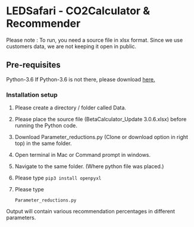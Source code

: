 # LEDSafari - CO2Calculator & Recommender 

Please note : To run, you need a source file in xlsx format. Since we use customers data, we are not keeping it open in public.

## Pre-requisites
Python-3.6
If Python-3.6 is not there, please download [here.](https://www.python.org/downloads/)

### Installation setup
1. Please create a directory / folder called Data.
1. Please place the source file (BetaCalculator_Update 3.0.6.xlsx) before running the Python code.
2. Download Parameter_reductions.py (Clone or download option in right top) in the same folder.
3. Open terminal in Mac or Command prompt in windows.
4. Navigate to the same folder. (Where python file was placed.)
5. Please type
	```pip3 install openpyxl``` 
6. Please type

	```Parameter_reductions.py```

Output will contain various recommendation percentages in different parameters.			